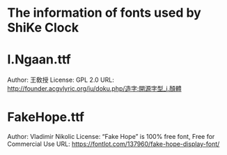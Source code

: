 The information of fonts used by ShiKe Clock
============================================

# I.Ngaan.ttf
Author: 王敎授
License: GPL 2.0 
URL: http://founder.acgvlyric.org/iu/doku.php/造字:開源字型_i.顏體

# FakeHope.ttf
Author: Vladimir Nikolic
License: “Fake Hope” is 100% free font, Free for Commercial Use
URL: https://fontlot.com/137960/fake-hope-display-font/


